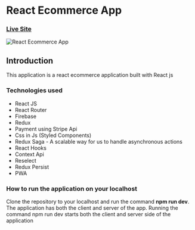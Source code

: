 # React Ecommerce App

### [Live Site](https://crwn-ecommerce-app.herokuapp.com)

![React Ecommerce App](https://i.imgur.com/DlNU332.png)

## Introduction

This application is a react ecommerce application built with React js

### Technologies used

- React JS
- React Router
- Firebase
- Redux
- Payment using Stripe Api
- Css in Js (Styled Components)
- Redux Saga - A scalable way for us to handle asynchronous actions
- React Hooks
- Context Api
- Reselect
- Redux Persist
- PWA

### How to run the application on your localhost

Clone the repository to your localhost and run the command **npm run dev**. The application has both the client and server of the app. Running the command npm run dev starts both the client and server side of the application
